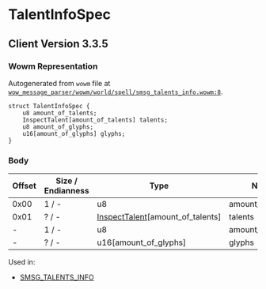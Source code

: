 # TalentInfoSpec

## Client Version 3.3.5

### Wowm Representation

Autogenerated from `wowm` file at [`wow_message_parser/wowm/world/spell/smsg_talents_info.wowm:8`](https://github.com/gtker/wow_messages/tree/main/wow_message_parser/wowm/world/spell/smsg_talents_info.wowm#L8).
```rust,ignore
struct TalentInfoSpec {
    u8 amount_of_talents;
    InspectTalent[amount_of_talents] talents;
    u8 amount_of_glyphs;
    u16[amount_of_glyphs] glyphs;
}
```
### Body

| Offset | Size / Endianness | Type | Name | Description | Comment |
| ------ | ----------------- | ---- | ---- | ----------- | ------- |
| 0x00 | 1 / - | u8 | amount_of_talents |  |  |
| 0x01 | ? / - | [InspectTalent](inspecttalent.md)[amount_of_talents] | talents |  |  |
| - | 1 / - | u8 | amount_of_glyphs |  |  |
| - | ? / - | u16[amount_of_glyphs] | glyphs |  |  |


Used in:
* [SMSG_TALENTS_INFO](smsg_talents_info.md)

